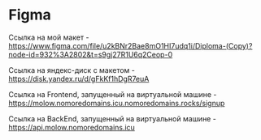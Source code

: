 # Figma
Ссылка на мой макет - https://www.figma.com/file/u2kBNr2Bae8mO1HI7udq1i/Diploma-(Copy)?node-id=932%3A2802&t=s9gj27R1U6q2Ceop-0

Ссылка на яндекс-диск с макетом - https://disk.yandex.ru/d/gFkKf1hDgR7euA

Cсылка на Frontend, запущенный на виртуальной машине - https://molow.nomoredomains.icu.nomoredomains.rocks/signup

Ссылка на BackEnd, запущенный на виртуальной машине - https://api.molow.nomoredomains.icu



